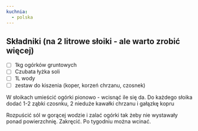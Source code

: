 ```yaml
---
kuchnia:
  - polska
---
```

## Składniki (na 2 litrowe słoiki - ale warto zrobić więcej)

- [ ] 1kg ogórków gruntowych
- [ ] Czubata łyżka soli
- [ ] 1L wody
- [ ] zestaw do kiszenia (koper, korzeń chrzanu, czosnek)

W słoikach umieścić ogórki pionowo - wcisnąć ile się da.
Do każdego słoika dodać 1-2 ząbki czosnku, 2 nieduże kawałki chrzanu i gałązkę kopru

Rozpuścić sól w gorącej wodzie i zalać ogórki tak żeby nie wystawały ponad powierzchnię.
Zakręcić. Po tygodniu można wcinać.
